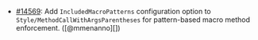 * [#14569](https://github.com/rubocop/rubocop/issues/14569): Add `IncludedMacroPatterns` configuration option to `Style/MethodCallWithArgsParentheses` for pattern-based macro method enforcement. ([@mmenanno][])
